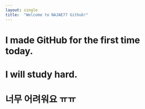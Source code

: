 ```yaml
---
layout: single
title:  "Welcome to NAJAE77 Github!"
---
```


# I made GitHub for the first time today.

# I will study hard.

# 너무 어려워요 ㅠㅠ
